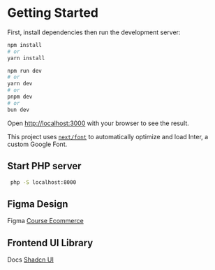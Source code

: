 # Getting Started

First, install dependencies then run the development server:

```bash
npm install
# or
yarn install
```

```bash
npm run dev
# or
yarn dev
# or
pnpm dev
# or
bun dev
```

Open [http://localhost:3000](http://localhost:3000) with your browser to see the result.

This project uses [`next/font`](https://nextjs.org/docs/basic-features/font-optimization) to automatically optimize and load Inter, a custom Google Font.

## Start PHP server

```bash
 php -S localhost:8000
```


## Figma Design

Figma [Course Ecommerce](https://dribbble.com/shots/18541284-eCommerce-Academy-Explorations)

## Frontend UI Library

Docs [Shadcn UI](https://ui.shadcn.com/)
